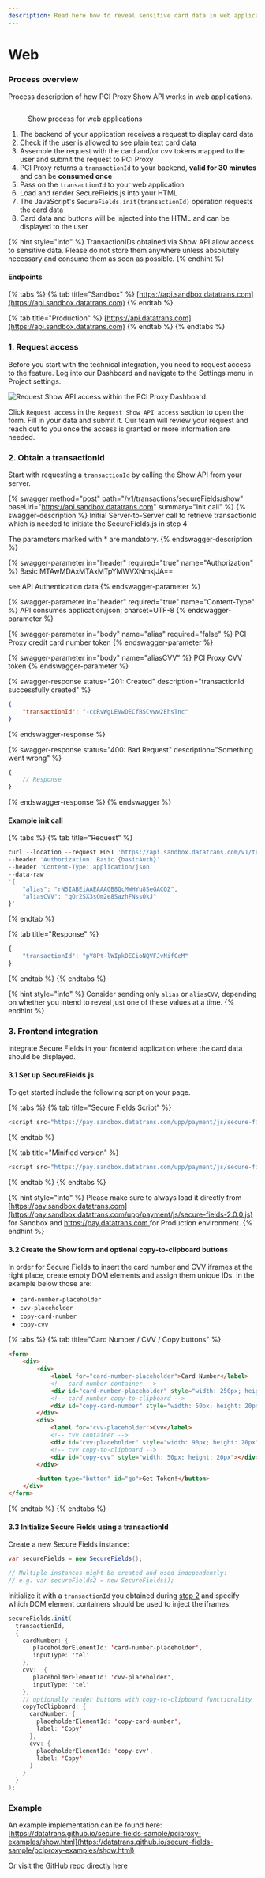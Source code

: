 ```yaml
---
description: Read here how to reveal sensitive card data in web applications
---
```


# Web

### Process overview

Process description of how PCI Proxy Show API works in web applications.&#x20;

<figure><img src="../../../.gitbook/assets/Screenshot 2022-08-24 at 11.01.59.png" alt=""><figcaption><p>Show process for web applications</p></figcaption></figure>

1. The backend of your application receives a request to display card data
2. [Check](../security-and-compliance.md) if the user is allowed to see plain text card data
3. Assemble the request with the card and/or cvv tokens mapped to the user and submit the request to PCI Proxy
4. PCI Proxy returns a `transactionId` to your backend, **valid for 30 minutes** and can be **consumed once**
5. Pass on the `transactionId` to your web application
6. Load and render SecureFields.js into your HTML
7. The JavaScript's `SecureFields.init(transactionId)` operation requests the card data
8. Card data and buttons will be injected into the HTML and can be displayed to the user

{% hint style="info" %}
TransactionIDs obtained via Show API allow access to sensitive data. Please do not store them anywhere unless absolutely necessary and consume them as soon as possible.
{% endhint %}

#### Endpoints

{% tabs %}
{% tab title="Sandbox" %}
[https://api.sandbox.datatrans.com](https://api.sandbox.datatrans.com)
{% endtab %}

{% tab title="Production" %}
[https://api.datatrans.com](https://api.sandbox.datatrans.com)
{% endtab %}
{% endtabs %}

### 1. Request access

Before you start with the technical integration, you need to request access to the feature. Log into our Dashboard and navigate to the Settings menu in Project settings.&#x20;

![Request Show API access within the PCI Proxy Dashboard.](<../../../.gitbook/assets/Request Show access.png>)

Click `Request access` in the `Request Show API access` section to open the form. Fill in your data and submit it. Our team will review your request and reach out to you once the access is granted or more information are needed.

### 2. Obtain a transactionId

Start with requesting a `transactionId` by calling the Show API from your server.&#x20;

{% swagger method="post" path="/v1/transactions/secureFields/show" baseUrl="https://api.sandbox.datatrans.com" summary="Init call" %}
{% swagger-description %}
Initial Server-to-Server call to retrieve transactionId which is needed to initiate the SecureFields.js in step 4

The parameters marked with \* are mandatory.
{% endswagger-description %}

{% swagger-parameter in="header" required="true" name="Authorization" %}
Basic MTAwMDAxMTAxMTpYMWVXNmkjJA==

see API Authentication data
{% endswagger-parameter %}

{% swagger-parameter in="header" required="true" name="Content-Type" %}
API consumes application/json; charset=UTF-8
{% endswagger-parameter %}

{% swagger-parameter in="body" name="alias" required="false" %}
PCI Proxy credit card number token
{% endswagger-parameter %}

{% swagger-parameter in="body" name="aliasCVV" %}
PCI Proxy CVV token
{% endswagger-parameter %}

{% swagger-response status="201: Created" description="transactionId successfully created" %}
```json
{
    "transactionId": "-ccRvWgLEVwDECfBSCvww2EhsTnc"
}
```
{% endswagger-response %}

{% swagger-response status="400: Bad Request" description="Something went wrong" %}
```javascript
{
    // Response
}
```
{% endswagger-response %}
{% endswagger %}

#### Example init call

{% tabs %}
{% tab title="Request" %}
```javascript
curl --location --request POST 'https://api.sandbox.datatrans.com/v1/transactions/secureFields/show'
--header 'Authorization: Basic {basicAuth}'
--header 'Content-Type: application/json'
--data-raw 
'{ 
    "alias": "rN5IABEiAAEAAAGB8QcMWHYu8SeGACOZ", 
    "aliasCVV": "qOr2SX3sQm2e8SazhFNssOkJ" 
}'

```
{% endtab %}

{% tab title="Response" %}
```javascript
{
    "transactionId": "pY8Pt-lWIpkDECioNQVFJvNifCeM"
}
```
{% endtab %}
{% endtabs %}

{% hint style="info" %}
Consider sending only `alias` or `aliasCVV`, depending on whether you intend to reveal just one of these values at a time.
{% endhint %}

### 3. Frontend integration

Integrate Secure Fields in your frontend application where the card data should be displayed.&#x20;

#### 3.1 Set up SecureFields.js

To get started include the following script on your page.&#x20;

{% tabs %}
{% tab title="Secure Fields Script" %}
```javascript
<script src="https://pay.sandbox.datatrans.com/upp/payment/js/secure-fields-2.0.0.js"></script>
```
{% endtab %}

{% tab title="Minified version" %}
```javascript
<script src="https://pay.sandbox.datatrans.com/upp/payment/js/secure-fields-2.0.0.min.js"></script>
```
{% endtab %}
{% endtabs %}

{% hint style="info" %}
Please make sure to always load it directly from [https://pay.sandbox.datatrans.com](https://pay.sandbox.datatrans.com/upp/payment/js/secure-fields-2.0.0.js) for Sandbox and [https://pay.datatrans.com ](https://pay.datatrans.com)for Production environment.&#x20;
{% endhint %}

#### 3.2 Create the Show form and optional copy-to-clipboard buttons

In order for Secure Fields to insert the card number and CVV iframes at the right place, create empty DOM elements and assign them unique IDs. In the example below those are:

* `card-number-placeholder`
* `cvv-placeholder`
* `copy-card-number`
* `copy-cvv`

{% tabs %}
{% tab title="Card Number / CVV / Copy buttons" %}
```html
<form>
    <div>
        <div>
            <label for="card-number-placeholder">Card Number</label>
            <!-- card number container -->
            <div id="card-number-placeholder" style="width: 250px; height: 20px;"></div>
            <!-- card number copy-to-clipboard -->
            <div id="copy-card-number" style="width: 50px; height: 20px"></div>
        </div>
        <div>
            <label for="cvv-placeholder">Cvv</label>
            <!-- cvv container -->
            <div id="cvv-placeholder" style="width: 90px; height: 20px"></div>
            <!-- cvv copy-to-clipboard -->
            <div id="copy-cvv" style="width: 50px; height: 20px"></div>
        </div>

        <button type="button" id="go">Get Token!</button>
    </div>
</form>
```
{% endtab %}
{% endtabs %}

#### 3.3 Initialize Secure Fields using a transactionId

Create a new Secure Fields instance:

```java
var secureFields = new SecureFields();

// Multiple instances might be created and used independently:
// e.g. var secureFields2 = new SecureFields();
```

Initialize it with a `transactionId` you obtained during [step 2](./#2.-obtain-a-transactionid) and specify which DOM element containers should be used to inject the iframes:

```java
secureFields.init(
  transactionId,
  {
    cardNumber: {
       placeholderElementId: 'card-number-placeholder',
       inputType: 'tel'
    },
    cvv:  {
       placeholderElementId: 'cvv-placeholder',
       inputType: 'tel'
    },
    // optionally render buttons with copy-to-clipboard functionality
    copyToClipboard: {
      cardNumber: {
        placeholderElementId: 'copy-card-number',
        label: 'Copy'
      },
      cvv: {
        placeholderElementId: 'copy-cvv',
        label: 'Copy'
      }
    }
  }
);
```

### Example

An example implementation can be found here: [https://datatrans.github.io/secure-fields-sample/pciproxy-examples/show.html](https://datatrans.github.io/secure-fields-sample/pciproxy-examples/show.html)

Or visit the GitHub repo directly [here](https://github.com/datatrans/secure-fields-sample/blob/master/pciproxy-examples/show.html)

##
